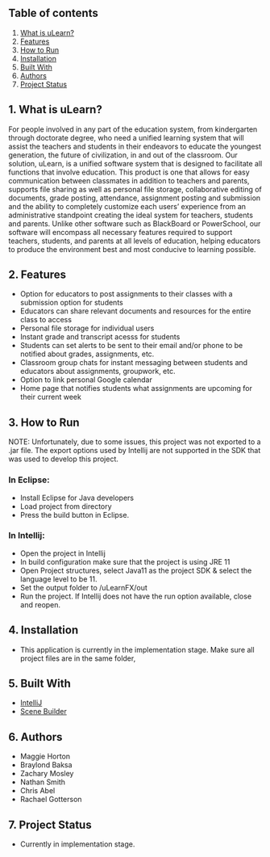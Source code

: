 ## Table of contents
1. [ What is uLearn? ](#uLearn)
2. [ Features ](#features)
3. [ How to Run ](#codeprocess)
4. [ Installation ](#install)
5. [ Built With ](#built)
6. [ Authors ](#authors)
7. [ Project Status ](#status)

<a name="uLearn"></a>
## 1. What is uLearn?
For people involved in any part of the education system, from kindergarten through doctorate degree, who need a unified learning system that will assist the teachers and students in their endeavors to educate the youngest generation, the future of civilization, in and out of the classroom. Our solution, uLearn, is a unified software system that is designed to facilitate all functions that involve education. This product is one that allows for easy communication between classmates in addition to teachers and parents, supports file sharing as well as personal file storage, collaborative editing of documents, grade posting, attendance, assignment posting and submission and the ability to completely customize each users’ experience from an administrative standpoint creating the ideal system for teachers, students and parents. Unlike other software such as BlackBoard or PowerSchool, our software will encompass all necessary features required to support teachers, students, and parents at all levels of education, helping educators to produce the environment best and most conducive to learning possible.

<a name="features"></a>
## 2. Features

* Option for educators to post assignments to their classes with a submission option for students
* Educators can share relevant documents and resources for the entire class to access
* Personal file storage for individual users
* Instant grade and transcript acesss for students 
* Students can set alerts to be sent to their email and/or phone to be notified about grades, assignments, etc.
* Classroom group chats for instant messaging between students and educators about assignments, groupwork, etc. 
* Option to link personal Google calendar
* Home page that notifies students what assignments are upcoming for their current week 

<a name="codeprocess"></a>
## 3. How to Run
NOTE: Unfortunately, due to some issues, this project was not exported to a .jar file. The export options used by Intellij are not supported in the SDK that was used to develop this project.
### In Eclipse:
* Install Eclipse for Java developers
* Load project from directory
* Press the build button in Eclipse.

### In Intellij:
* Open the project in Intellij
* In build configuration make sure that the project is using JRE 11
* Open Project structures, select Java11 as the project SDK & select the language level to be 11.
* Set the output folder to <some-path>/uLearnFX/out
* Run the project. If Intellij does not have the run option available, close and reopen.

<a name="install"></a>
## 4. Installation

* This application is currently in the implementation stage. Make sure all project files are in the same folder, 

<a name="built"></a>
## 5. Built With

* [IntelliJ](https://www.jetbrains.com/idea/ "IntelliJ IDEA")
* [Scene Builder](https://gluonhq.com/products/scene-builder/ "Scene Builder")

<a name="authors"></a>
## 6. Authors

* Maggie Horton
* Braylond Baksa
* Zachary Mosley 
* Nathan Smith 
* Chris Abel 
* Rachael Gotterson

<a name="status"></a>
## 7. Project Status

* Currently in implementation stage. 
